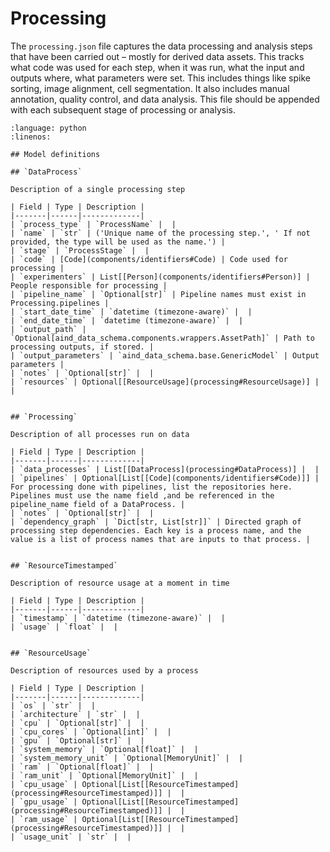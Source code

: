 # Processing

The `processing.json` file captures the data processing and analysis steps that have been carried out – mostly for derived data assets. 
This tracks what code was used for each step, when it was run, what the input and outputs where, what parameters were 
set. This includes things like spike sorting, image alignment, cell segmentation. It also includes manual annotation, 
quality control, and data analysis. This file should be appended with each subsequent stage of processing or analysis.

```{literalinclude} ../../examples/processing.py
:language: python
:linenos:

## Model definitions

## `DataProcess`

Description of a single processing step

| Field | Type | Description |
|-------|------|-------------|
| `process_type` | `ProcessName` |  |
| `name` | `str` | ('Unique name of the processing step.', ' If not provided, the type will be used as the name.') |
| `stage` | `ProcessStage` |  |
| `code` | [Code](components/identifiers#Code) | Code used for processing |
| `experimenters` | List[[Person](components/identifiers#Person)] | People responsible for processing |
| `pipeline_name` | `Optional[str]` | Pipeline names must exist in Processing.pipelines |
| `start_date_time` | `datetime (timezone-aware)` |  |
| `end_date_time` | `datetime (timezone-aware)` |  |
| `output_path` | `Optional[aind_data_schema.components.wrappers.AssetPath]` | Path to processing outputs, if stored. |
| `output_parameters` | `aind_data_schema.base.GenericModel` | Output parameters |
| `notes` | `Optional[str]` |  |
| `resources` | Optional[[ResourceUsage](processing#ResourceUsage)] |  |


## `Processing`

Description of all processes run on data

| Field | Type | Description |
|-------|------|-------------|
| `data_processes` | List[[DataProcess](processing#DataProcess)] |  |
| `pipelines` | Optional[List[[Code](components/identifiers#Code)]] | For processing done with pipelines, list the repositories here. Pipelines must use the name field ,and be referenced in the pipeline_name field of a DataProcess. |
| `notes` | `Optional[str]` |  |
| `dependency_graph` | `Dict[str, List[str]]` | Directed graph of processing step dependencies. Each key is a process name, and the value is a list of process names that are inputs to that process. |


## `ResourceTimestamped`

Description of resource usage at a moment in time

| Field | Type | Description |
|-------|------|-------------|
| `timestamp` | `datetime (timezone-aware)` |  |
| `usage` | `float` |  |


## `ResourceUsage`

Description of resources used by a process

| Field | Type | Description |
|-------|------|-------------|
| `os` | `str` |  |
| `architecture` | `str` |  |
| `cpu` | `Optional[str]` |  |
| `cpu_cores` | `Optional[int]` |  |
| `gpu` | `Optional[str]` |  |
| `system_memory` | `Optional[float]` |  |
| `system_memory_unit` | `Optional[MemoryUnit]` |  |
| `ram` | `Optional[float]` |  |
| `ram_unit` | `Optional[MemoryUnit]` |  |
| `cpu_usage` | Optional[List[[ResourceTimestamped](processing#ResourceTimestamped)]] |  |
| `gpu_usage` | Optional[List[[ResourceTimestamped](processing#ResourceTimestamped)]] |  |
| `ram_usage` | Optional[List[[ResourceTimestamped](processing#ResourceTimestamped)]] |  |
| `usage_unit` | `str` |  |

